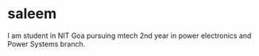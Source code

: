 # saleem
I am student in NIT Goa pursuing mtech 2nd year in power electronics and Power Systems branch.

